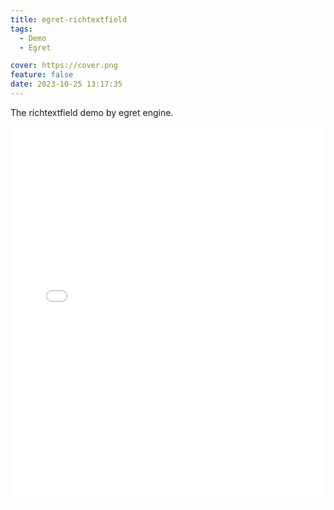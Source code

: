 ```yaml
---
title: egret-richtextfield
tags:
  - Demo
  - Egret

cover: https://cover.png
feature: false
date: 2023-10-25 13:17:35
---
```

The richtextfield demo by egret engine.
<iframe
width=100%
height=600
src='../assets/demo/egret-richtextfield/index.html'
frameborder=0
></iframe>